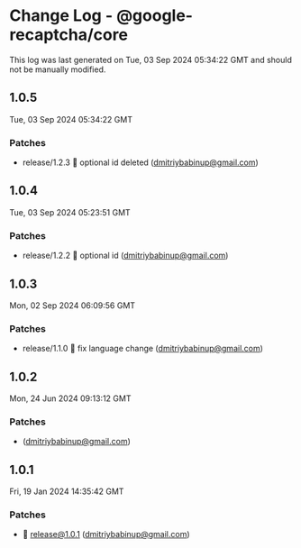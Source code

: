 # Change Log - @google-recaptcha/core

This log was last generated on Tue, 03 Sep 2024 05:34:22 GMT and should not be manually modified.

<!-- Start content -->

## 1.0.5

Tue, 03 Sep 2024 05:34:22 GMT

### Patches

- release/1.2.3 🧊 optional id deleted (dmitriybabinup@gmail.com)

## 1.0.4

Tue, 03 Sep 2024 05:23:51 GMT

### Patches

- release/1.2.2 🧊 optional id (dmitriybabinup@gmail.com)

## 1.0.3

Mon, 02 Sep 2024 06:09:56 GMT

### Patches

- release/1.1.0 🧊 fix language change (dmitriybabinup@gmail.com)

## 1.0.2

Mon, 24 Jun 2024 09:13:12 GMT

### Patches

-  (dmitriybabinup@gmail.com)

## 1.0.1

Fri, 19 Jan 2024 14:35:42 GMT

### Patches

- 🎉 release@1.0.1 (dmitriybabinup@gmail.com)
